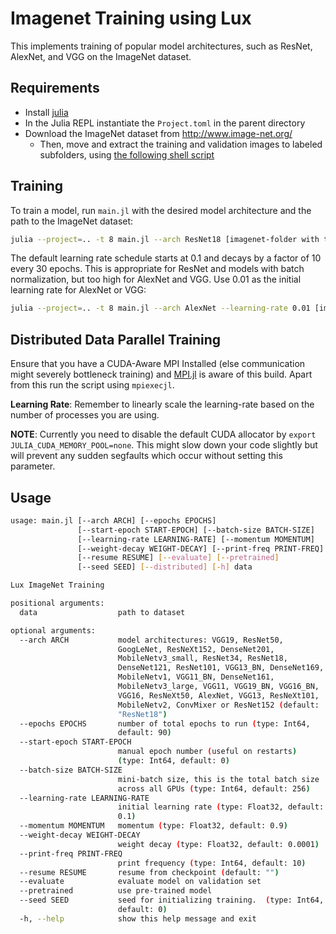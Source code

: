 # Imagenet Training using Lux

This implements training of popular model architectures, such as ResNet, AlexNet, and VGG on the ImageNet dataset.

## Requirements

* Install [julia](https://julialang.org/)
* In the Julia REPL instantiate the `Project.toml` in the parent directory
* Download the ImageNet dataset from http://www.image-net.org/
  - Then, move and extract the training and validation images to labeled subfolders, using [the following shell script](https://github.com/pytorch/examples/blob/main/imagenet/extract_ILSVRC.sh)

## Training

To train a model, run `main.jl` with the desired model architecture and the path to the ImageNet dataset:

```bash
julia --project=.. -t 8 main.jl --arch ResNet18 [imagenet-folder with train and val folders]
```

The default learning rate schedule starts at 0.1 and decays by a factor of 10 every 30 epochs. This is appropriate for ResNet and models with batch normalization, but too high for AlexNet and VGG. Use 0.01 as the initial learning rate for AlexNet or VGG:

```bash
julia --project=.. -t 8 main.jl --arch AlexNet --learning-rate 0.01 [imagenet-folder with train and val folders]
```

## Distributed Data Parallel Training

Ensure that you have a CUDA-Aware MPI Installed (else communication might severely bottleneck training) and [MPI.jl](https://juliaparallel.org/MPI.jl/stable/usage/#CUDA-aware-MPI-support) is aware of this build. Apart from this run the script using `mpiexecjl`.

**Learning Rate**: Remember to linearly scale the learning-rate based on the number of processes you are using.

**NOTE**: Currently you need to disable the default CUDA allocator by `export JULIA_CUDA_MEMORY_POOL=none`. This might slow down your code slightly but will prevent any sudden segfaults which occur without setting this parameter.

## Usage

```bash
usage: main.jl [--arch ARCH] [--epochs EPOCHS]
               [--start-epoch START-EPOCH] [--batch-size BATCH-SIZE]
               [--learning-rate LEARNING-RATE] [--momentum MOMENTUM]
               [--weight-decay WEIGHT-DECAY] [--print-freq PRINT-FREQ]
               [--resume RESUME] [--evaluate] [--pretrained]
               [--seed SEED] [--distributed] [-h] data

Lux ImageNet Training

positional arguments:
  data                  path to dataset

optional arguments:
  --arch ARCH           model architectures: VGG19, ResNet50,
                        GoogLeNet, ResNeXt152, DenseNet201,
                        MobileNetv3_small, ResNet34, ResNet18,
                        DenseNet121, ResNet101, VGG13_BN, DenseNet169,
                        MobileNetv1, VGG11_BN, DenseNet161,
                        MobileNetv3_large, VGG11, VGG19_BN, VGG16_BN,
                        VGG16, ResNeXt50, AlexNet, VGG13, ResNeXt101,
                        MobileNetv2, ConvMixer or ResNet152 (default:
                        "ResNet18")
  --epochs EPOCHS       number of total epochs to run (type: Int64,
                        default: 90)
  --start-epoch START-EPOCH
                        manual epoch number (useful on restarts)
                        (type: Int64, default: 0)
  --batch-size BATCH-SIZE
                        mini-batch size, this is the total batch size
                        across all GPUs (type: Int64, default: 256)
  --learning-rate LEARNING-RATE
                        initial learning rate (type: Float32, default:
                        0.1)
  --momentum MOMENTUM   momentum (type: Float32, default: 0.9)
  --weight-decay WEIGHT-DECAY
                        weight decay (type: Float32, default: 0.0001)
  --print-freq PRINT-FREQ
                        print frequency (type: Int64, default: 10)
  --resume RESUME       resume from checkpoint (default: "")
  --evaluate            evaluate model on validation set
  --pretrained          use pre-trained model
  --seed SEED           seed for initializing training.  (type: Int64,
                        default: 0)
  -h, --help            show this help message and exit
```